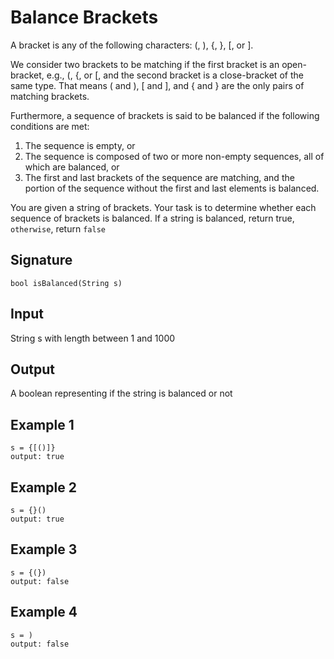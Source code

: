 # Balance Brackets

A bracket is any of the following characters: (, ), {, }, [, or ].

We consider two brackets to be matching if the first bracket is an open-bracket, e.g., (, {, or [, and the second bracket is a close-bracket of the same type. That means ( and ), [ and ], and { and } are the only pairs of matching brackets.

Furthermore, a sequence of brackets is said to be balanced if the following conditions are met:

1. The sequence is empty, or
2. The sequence is composed of two or more non-empty sequences, all of which are balanced, or
3. The first and last brackets of the sequence are matching, and the portion of the sequence without the first and last elements is balanced.

You are given a string of brackets. Your task is to determine whether each sequence of brackets is balanced. If a string is balanced, return true, `otherwise`, return `false`

## Signature

`bool isBalanced(String s)`

## Input

String s with length between 1 and 1000

## Output

A boolean representing if the string is balanced or not

## Example 1

```text
s = {[()]}
output: true
```

## Example 2

```text
s = {}()
output: true
```

## Example 3

```text
s = {(})
output: false
```

## Example 4

```text
s = )
output: false
```
